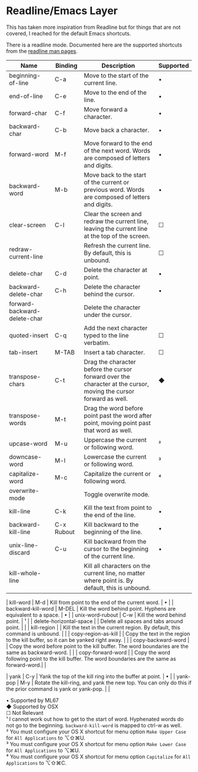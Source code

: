 # Readline/Emacs Layer

This has taken more inspiration from Readline but for things that are not covered, I reached for the default Emacs shortcuts.

There is a readline mode. Documented here are the supported shortcuts from the [readline man pages](http://www.delorie.com/gnu/docs/readline/rlman_13.html).


| Name                | Binding | Description                                                                                       | Supported |
|---------------------|---------|---------------------------------------------------------------------------------------------------|-----------|
| beginning-of-line   | C-a     | Move to the start of the current line.                                                            | •         |
| end-of-line         | C-e     | Move to the end of the line.                                                                      | •         |
| forward-char        | C-f     | Move forward a character.                                                                         | •         |
| backward-char       | C-b     | Move back a character.                                                                            | •         |
| forward-word        | M-f     | Move forward to the end of the next word. Words are composed of letters and digits.               | •         |
| backward-word       | M-b     | Move back to the start of the current or previous word. Words are composed of letters and digits. | •         |
| clear-screen        | C-l     | Clear the screen and redraw the current line, leaving the current line at the top of the screen.  | ☐         |
| redraw-current-line |         | Refresh the current line. By default, this is unbound.                                            | ☐         |
| delete-char         | C-d     | Delete the character at point.                                                                    | •         |
| backward-delete-char| C-h     | Delete the character behind the cursor.                                                           | •         |
| forward-backward-delete-char| | Delete the character under the cursor.                                                            |           |
| quoted-insert       | C-q     | Add the next character typed to the line verbatim.                                                | ☐         |
| tab-insert          | M-TAB   | Insert a tab character.                                                                           | ☐         |
| transpose-chars     | C-t     | Drag the character before the cursor forward over the character at the cursor, moving the cursor forward as well. | ◆ |
| transpose-words     | M-t     | Drag the word before point past the word after point, moving point past that word as well.        |           |
| upcase-word         | M-u     | Uppercase the current or following word.                                                          | ²         |
| downcase-word       | M-l     | Lowercase the current or following word.                                                          | ³         |
| capitalize-word     | M-c     | Capitalize the current or following word.                                                         | ⁴         |
| overwrite-mode      |         | Toggle overwrite mode.                                                                            |           |
| kill-line           | C-k     | Kill the text from point to the end of the line.                                                  | •         |
| backward-kill-line  | C-x Rubout | Kill backward to the beginning of the line.                                                    | •         |
| unix-line-discard   | C-u     | Kill backward from the cursor to the beginning of the current line.                               | •         |
| kill-whole-line     |         |  Kill all characters on the current line, no matter where point is. By default, this is unbound.  |           |

| kill-word           | M-d     | Kill from point to the end of the current word.                                                   | •         |
| backward-kill-word  | M-DEL   | Kill the word behind point. Hyphens are equivalent to a space.                                    | •         |
| unix-word-rubout    | C-w     | Kill the word behind point.                                                                       | ¹         |
| delete-horizontal-space |     | Delete all spaces and tabs around point.                                                          |           |
| kill-region         |         | Kill the text in the current region. By default, this command is unbound.                         |           |
| copy-region-as-kill |         | Copy the text in the region to the kill buffer, so it can be yanked right away.                   |           |
| copy-backward-word  |         | Copy the word before point to the kill buffer. The word boundaries are the same as backward-word. |           |
| copy-forward-word   |         | Copy the word following point to the kill buffer. The word boundaries are the same as forward-word.|          |

| yank                | C-y     | Yank the top of the kill ring into the buffer at point.                                           | •         |
| yank-pop            | M-y     | Rotate the kill-ring, and yank the new top. You can only do this if the prior command is yank or yank-pop.                  | |

• Supported by ML67  
◆ Supported by OSX  
☐ Not Relevant  
¹ I cannot work out how to get to the start of word. Hyphenated words do not go to the beginning. `backward-kill-word` is mapped to ctrl-w as well.  
² You must configure your OS X shortcut for menu option `Make Upper Case` for `All Applications` to ⌥⇧⌘U.  
³ You must configure your OS X shortcut for menu option `Make Lower Case` for `All Applications` to ⌥⌘U.  
⁴ You must configure your OS X shortcut for menu option `Capitalize` for `All Applications` to ⌥⇧⌘C.  

